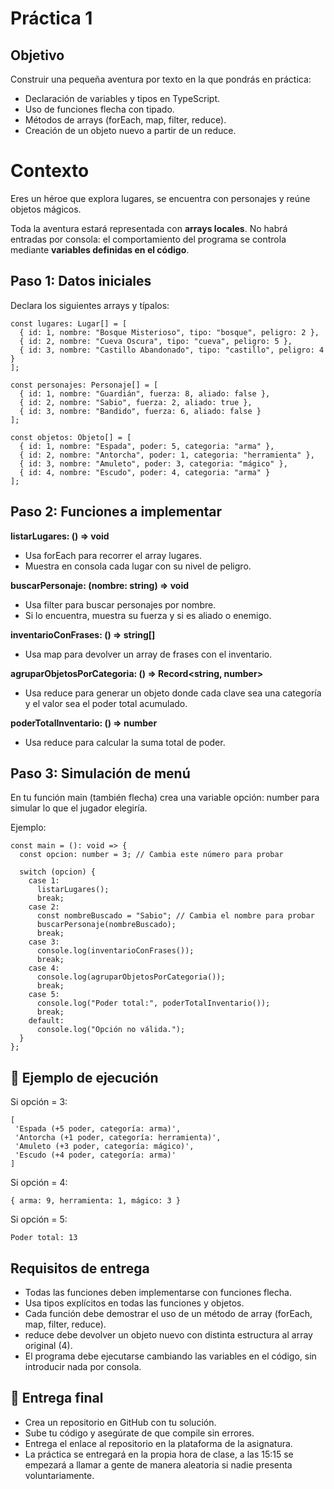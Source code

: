 # Práctica 1
## Objetivo

Construir una pequeña aventura por texto en la que pondrás en práctica:
- Declaración de variables y tipos en TypeScript.
- Uso de funciones flecha con tipado.
- Métodos de arrays (forEach, map, filter, reduce).
- Creación de un objeto nuevo a partir de un reduce.
# Contexto
Eres un héroe que explora lugares, se encuentra con personajes y reúne objetos mágicos.

Toda la aventura estará representada con **arrays locales**. No habrá entradas por consola: el comportamiento del programa se controla mediante **variables definidas en el código**.

## Paso 1: Datos iniciales
Declara los siguientes arrays y típalos:
```
const lugares: Lugar[] = [
  { id: 1, nombre: "Bosque Misterioso", tipo: "bosque", peligro: 2 },
  { id: 2, nombre: "Cueva Oscura", tipo: "cueva", peligro: 5 },
  { id: 3, nombre: "Castillo Abandonado", tipo: "castillo", peligro: 4 }
];
 
const personajes: Personaje[] = [
  { id: 1, nombre: "Guardián", fuerza: 8, aliado: false },
  { id: 2, nombre: "Sabio", fuerza: 2, aliado: true },
  { id: 3, nombre: "Bandido", fuerza: 6, aliado: false }
];
 
const objetos: Objeto[] = [
  { id: 1, nombre: "Espada", poder: 5, categoria: "arma" },
  { id: 2, nombre: "Antorcha", poder: 1, categoria: "herramienta" },
  { id: 3, nombre: "Amuleto", poder: 3, categoria: "mágico" },
  { id: 4, nombre: "Escudo", poder: 4, categoria: "arma" }
];
```
## Paso 2: Funciones a implementar
**listarLugares: () => void**

- Usa forEach para recorrer el array lugares.
- Muestra en consola cada lugar con su nivel de peligro.
  
**buscarPersonaje: (nombre: string) => void**

- Usa filter para buscar personajes por nombre.
- Si lo encuentra, muestra su fuerza y si es aliado o enemigo.
  
**inventarioConFrases: () => string[]**

- Usa map para devolver un array de frases con el inventario.
  
**agruparObjetosPorCategoria: () => Record<string, number>**

- Usa reduce para generar un objeto donde cada clave sea una categoría y el valor sea el poder total acumulado.
  
**poderTotalInventario: () => number**

- Usa reduce para calcular la suma total de poder.
  
## Paso 3: Simulación de menú
En tu función main (también flecha) crea una variable opción: number para simular lo que el jugador elegiría.

Ejemplo:

```
const main = (): void => {
  const opcion: number = 3; // Cambia este número para probar
 
  switch (opcion) {
    case 1:
      listarLugares();
      break;
    case 2:
      const nombreBuscado = "Sabio"; // Cambia el nombre para probar
      buscarPersonaje(nombreBuscado);
      break;
    case 3:
      console.log(inventarioConFrases());
      break;
    case 4:
      console.log(agruparObjetosPorCategoria());
      break;
    case 5:
      console.log("Poder total:", poderTotalInventario());
      break;
    default:
      console.log("Opción no válida.");
  }
};
```

## 📝 Ejemplo de ejecución
Si opción = 3:

 ```
[
  'Espada (+5 poder, categoría: arma)',
  'Antorcha (+1 poder, categoría: herramienta)',
  'Amuleto (+3 poder, categoría: mágico)',
  'Escudo (+4 poder, categoría: arma)'
]
```
Si opción = 4:

```
{ arma: 9, herramienta: 1, mágico: 3 }
```
Si opción = 5:

 ```
Poder total: 13
 ```

## Requisitos de entrega
- Todas las funciones deben implementarse con funciones flecha.
- Usa tipos explícitos en todas las funciones y objetos.
- Cada función debe demostrar el uso de un método de array (forEach, map, filter, reduce).
- reduce debe devolver un objeto nuevo con distinta estructura al array original (4).
- El programa debe ejecutarse cambiando las variables en el código, sin introducir nada por consola.

## 🚀 Entrega final
- Crea un repositorio en GitHub con tu solución.
- Sube tu código y asegúrate de que compile sin errores.
- Entrega el enlace al repositorio en la plataforma de la asignatura.
- La práctica se entregará en la propia hora de clase, a las 15:15 se empezará a llamar a gente de manera aleatoria si nadie presenta voluntariamente.
